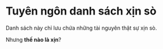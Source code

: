 # Tuyên ngôn danh sách xịn sò

Danh sách này chỉ lưu chứa những tài nguyên thật sự xịn sò.

Nhưng **thế nào là xịn**?

